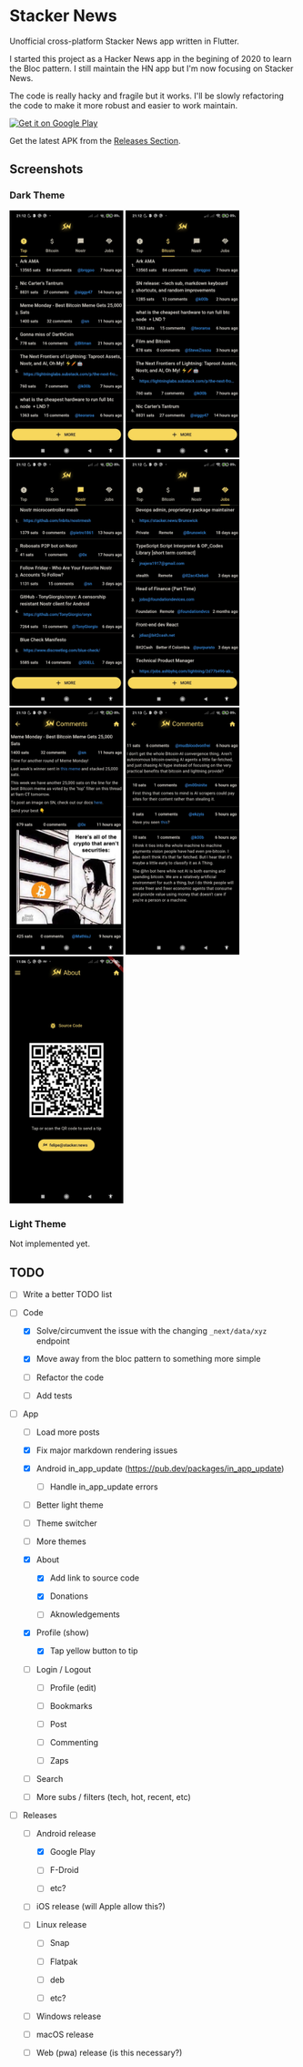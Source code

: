 # Stacker News

Unofficial cross-platform Stacker News app written in Flutter.

I started this project as a Hacker News app in the begining of 2020 to learn the Bloc pattern. I still maintain the HN app but I'm now focusing on Stacker News.

The code is really hacky and fragile but it works. I'll be slowly refactoring the code to make it more robust and easier to work maintain.

[<img src="https://play.google.com/intl/en_us/badges/images/generic/en-play-badge.png"
     alt="Get it on Google Play"
     height="80">](https://play.google.com/store/apps/details?id=news.stacker.app)

Get the latest APK from the [Releases Section](https://github.com/felipebueno/stacker_news/releases/latest).

## Screenshots

### Dark Theme

<p float="left">
  <img src="./screenshots/dark/top_dark1.jpeg" alt="drawing" width="200"/>
  <img src="./screenshots/dark/bitcoin_dark1.jpeg" alt="drawing" width="200"/>
  <img src="./screenshots/dark/nostr_dark1.jpeg" alt="drawing" width="200"/>
  <img src="./screenshots/dark/jobs_dark1.jpeg" alt="drawing" width="200"/>
  <img src="./screenshots/dark/comments_dark1.jpeg" alt="drawing" width="200"/>
  <img src="./screenshots/dark/comments_dark2.jpeg" alt="drawing" width="200"/>
  <img src="./screenshots/dark/about_dark1.jpeg" alt="drawing" width="200"/>
</p>

### Light Theme

<!-- <p float="left">
  <img src="./screenshots/light/top_light1.jpeg" alt="drawing" width="200"/>
  <img src="./screenshots/light/bitcoin_light1.jpeg" alt="drawing" width="200"/>
  <img src="./screenshots/light/nostr_light1.jpeg" alt="drawing" width="200"/>
  <img src="./screenshots/light/jobs_light1.jpeg" alt="drawing" width="200"/>
  <img src="./screenshots/light/comments_light1.jpeg" alt="drawing" width="200"/>
  <img src="./screenshots/light/comments_light2.jpeg" alt="drawing" width="200"/>
</p> -->

Not implemented yet.

## TODO

- [ ] Write a better TODO list

- [ ] Code

  - [x] Solve/circumvent the issue with the changing `_next/data/xyz` endpoint

  - [x] Move away from the bloc pattern to something more simple

  - [ ] Refactor the code

  - [ ] Add tests

- [ ] App

  - [ ] Load more posts

  - [x] Fix major markdown rendering issues

  - [x] Android in_app_update (https://pub.dev/packages/in_app_update)

    - [ ] Handle in_app_update errors

  - [ ] Better light theme

  - [ ] Theme switcher

  - [ ] More themes

  - [x] About

    - [x] Add link to source code

    - [x] Donations

    - [ ] Aknowledgements

  - [x] Profile (show)

    - [x] Tap yellow button to tip

  - [ ] Login / Logout

    - [ ] Profile (edit)

    - [ ] Bookmarks

    - [ ] Post

    - [ ] Commenting

    - [ ] Zaps

  - [ ] Search

  - [ ] More subs / filters (tech, hot, recent, etc)

- [ ] Releases

  - [ ] Android release

    - [x] Google Play

    - [ ] F-Droid

    - [ ] etc?

  - [ ] iOS release (will Apple allow this?)

  - [ ] Linux release

    - [ ] Snap

    - [ ] Flatpak

    - [ ] deb

    - [ ] etc?

  - [ ] Windows release

  - [ ] macOS release

  - [ ] Web (pwa) release (is this necessary?)
